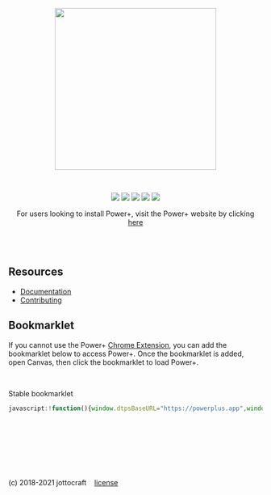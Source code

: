 <p align="center">
  <img width="320" src="https://i.imgur.com/upFXZF4.png" />
</p>

<br />

<p align="center">
  <a href="https://github.com/jottocraft/dtps/releases/latest"><img src="https://img.shields.io/github/release/jottocraft/dtps.svg" /></a>
  <a href="https://powerplus.app"><img src="https://img.shields.io/website/https/powerplus.app.svg?label=server%20status" /></a>
  <a href="https://github.com/jottocraft/dtps/actions?query=workflow%3Adeploy"><img src="https://github.com/jottocraft/dtps/workflows/deploy/badge.svg" /></a>
  <a href="https://github.com/jottocraft/dtps/actions?query=workflow%3Adev"><img src="https://github.com/jottocraft/dtps/workflows/dev/badge.svg" /></a>
  <a href="https://powerplus.app/docs"><img src="http://inch-ci.org/github/jottocraft/dtps.svg?branch=main&style=shields" /></a>
</p>

<p align="center">
For users looking to install Power+, visit the Power+ website by clicking <a href="https://powerplus.app/?install=true">here</a>
</p>

<br /><br />

## Resources

- [Documentation](https://powerplus.app/docs/)
- [Contributing](CONTRIBUTING.md)

## Bookmarklet
If you cannot use the Power+ [Chrome Extension](https://chrome.google.com/webstore/detail/power%20/pakgdifknldaiglefmpkkgfjndemfapo), you can add the bookmarklet below to access Power+. Once the bookmarklet is added, open Canvas, then click the bookmarklet to load Power+.

<br />

Stable bookmarklet

```javascript
javascript:!function(){window.dtpsBaseURL="https://powerplus.app",window.dtpsLoader=3;var d=document.createElement("script");d.src=window.dtpsBaseURL+"/init.js",document.head.appendChild(d)}();
```

<br /><br /><br /><br /><br /><br />

(c) 2018-2021 jottocraft &nbsp;&nbsp; [license](https://github.com/jottocraft/dtps/blob/main/LICENSE)
